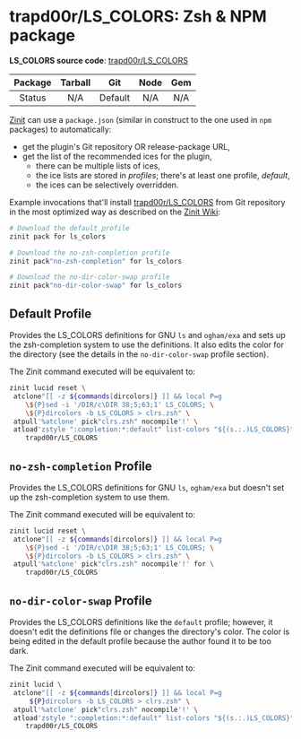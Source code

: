# trapd00r/LS_COLORS: Zsh & NPM package

**LS_COLORS source code**: [trapd00r/LS_COLORS](https://github.com/trapd00r/LS_COLORS)

| Package | Tarball |   Git   | Node | Gem |
| :-----: | :-----: | :-----: | :--: | :-: |
| Status  |   N/A   | Default | N/A  | N/A |

[Zinit](https://github.com/zdharma-continuum/zinit) can use a `package.json` (similar in construct to the one used in
`npm` packages) to automatically:

- get the plugin's Git repository OR release-package URL,
- get the list of the recommended ices for the plugin,
  - there can be multiple lists of ices,
  - the ice lists are stored in *profiles*; there's at least one profile, *default*,
  - the ices can be selectively overridden.

Example invocations that'll install [trapd00r/LS_COLORS](https://github.com/trapd00r/LS_COLORS) from Git repository in
the most optimized way as described on the
[Zinit Wiki](https://zdharma-continuum.github.io/zinit/wiki/LS_COLORS-explanation/):

```zsh
# Download the default profile
zinit pack for ls_colors

# Download the no-zsh-completion profile
zinit pack"no-zsh-completion" for ls_colors

# Download the no-dir-color-swap profile
zinit pack"no-dir-color-swap" for ls_colors
```

## Default Profile

Provides the LS_COLORS definitions for GNU `ls` and `ogham/exa` and sets up the zsh-completion system to use the
definitions. It also edits the color for the directory (see the details in the `no-dir-color-swap` profile section).

The Zinit command executed will be equivalent to:

```zsh
zinit lucid reset \
 atclone"[[ -z ${commands[dircolors]} ]] && local P=g
    \${P}sed -i '/DIR/c\DIR 38;5;63;1' LS_COLORS; \
    \${P}dircolors -b LS_COLORS > clrs.zsh" \
 atpull'%atclone' pick"clrs.zsh" nocompile'!' \
 atload'zstyle ":completion:*:default" list-colors "${(s.:.)LS_COLORS}";' for \
    trapd00r/LS_COLORS
```

## `no-zsh-completion` Profile

Provides the LS_COLORS definitions for GNU `ls`, `ogham/exa` but doesn't set up the zsh-completion system to use them.

The Zinit command executed will be equivalent to:

```zsh
zinit lucid reset \
 atclone"[[ -z ${commands[dircolors]} ]] && local P=g
    \${P}sed -i '/DIR/c\DIR 38;5;63;1' LS_COLORS; \
    \${P}dircolors -b LS_COLORS > clrs.zsh" \
 atpull'%atclone' pick"clrs.zsh" nocompile'!' for \
    trapd00r/LS_COLORS
```

## `no-dir-color-swap` Profile

Provides the LS_COLORS definitions like the `default` profile; however, it doesn't edit the definitions file or changes
the directory's color. The color is being edited in the default profile because the author found it to be too dark.

The Zinit command executed will be equivalent to:

```zsh
zinit lucid \
 atclone"[[ -z ${commands[dircolors]} ]] && local P=g
     ${P}dircolors -b LS_COLORS > clrs.zsh" \
 atpull'%atclone' pick"clrs.zsh" nocompile'!' \
 atload'zstyle ":completion:*:default" list-colors "${(s.:.)LS_COLORS}";' for \
    trapd00r/LS_COLORS
```

<!-- vim:set ft=markdown tw=80 fo+=an1 autoindent: -->
